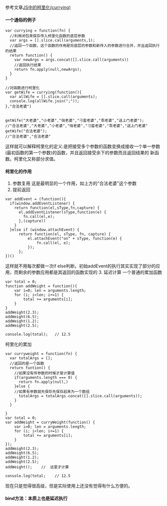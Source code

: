 参考文章[JS中的柯里化(currying)](http://www.zhangxinxu.com/wordpress/2013/02/js-currying/)
#### 一个通俗的例子
```
var currying = function(fn) {
  //利用闭包来保存传入柯里化函数的底层参数
  var args = [].slice.call(arguments,1);
  //返回一个函数，这个函数的作用是将底层的参数和新传入的参数进行合并，并且返回执行的结果
  return function() {
    var newArgs = args.concat([].slice.call(arguments))
    //返回执行结果
    return fn.apply(null,newArgs);
  }
}

//对函数进行柯里化
var getWife = currying(function(){
  var allWife = [].slice.call(arguments);
  console.log(allWife.join(";"));
},"合法老婆")


getWife("大老婆","小老婆","俏老婆","刁蛮老婆","乖老婆","送上门老婆");
//"合法老婆","大老婆","小老婆","俏老婆","刁蛮老婆","乖老婆","送上门老婆"
getWife("合法老婆");
//"合法老婆","合法老婆"
```
这样就可以解释柯里化的定义:是把接受多个参数的函数变换成接收一个单一参数(最初函数的第一个参数)的函数，并且返回接受余下的参数而且返回结果的
新函数。柯里化又称部分求值。

#### 柯里化的作用
1. 参数复用
这是最明显的一个作用，如上方的"合法老婆"这个参数
2. 提前返回
```
var addEvent = (function(){
  if(window.addEventListener) {
    return function(el,sType,fn,capture) {
      el.addEventListener(sType,function(e) {
        fn.call(el,e);
      },(capture))
    }
  }else if (window.attachEvent) {
      return function(el, sType, fn, capture) {
          el.attachEvent("on" + sType, function(e) {
              fn.call(el, e);
          });
      };
})()
```
这样就不用每次都做一次if else判断。初始addEvent的执行其实实现了部分的应用，而剩余的参数应用都是其返回的函数实现的
3. 延迟计算
一个普通的累加函数
```
var total = 0;
function addWeight = function(){
    var i=0; len = arguments.length;
    for (i; i<len; i+=1) {
        total += arguments[i];
    }
}
addWeight(2.3);
addWeight(6.5);
addWeight(1.2);
addWeight(2.5);

console.log(total);   // 12.5
```
柯里化的累加
```
var curryweight = function(fn) {
  var totalArgs = [];
  //返回的是一个函数
  return funtion() {
    //如果没有传参数的时候才是计算值
    if(arguments.length === 0) {
      return fn.apply(null,)
    }else {
    //如果有参数就先保存先保存起来为一个数组
      totalArgs = totalArgs.concat([].slice.call(arguments));
    }
  }
  
}
var total = 0;
var addWeight = curryWeight(function() {
    var i=0; len = arguments.length;
    for (i; i<len; i+=1) {
        total += arguments[i];
    }
});
addWeight(2.3);
addWeight(6.5);
addWeight(1.2);
addWeight(2.5);
addWeight();    //  这里才计算

console.log(total;    // 12.5
```
现在只是觉得很高级，但是实际使用上还没有觉得有什么方便的。
#### bind方法：本质上也是延迟执行
